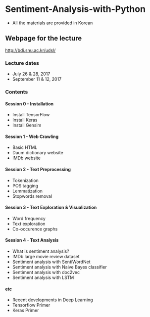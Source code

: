 # Sentiment-Analysis-with-Python

* All the materials are provided in Korean

## Webpage for the lecture
http://bdi.snu.ac.kr/udsl/

### Lecture dates
- July 26 & 28, 2017
- September 11 & 12, 2017

### Contents

#### Session 0 - Installation
- Install TensorFlow
- Install Keras
- Install Gensim

#### Session 1 - Web Crawling
- Basic HTML
- Daum dictionary website
- IMDb website

#### Session 2 - Text Preprocessing
- Tokenization
- POS tagging
- Lemmatization
- Stopwords removal

#### Session 3 - Text Exploration & Visualization
- Word frequency
- Text exploration
- Co-occurence graphs

#### Session 4 - Text Analysis
- What is sentiment analysis?
- IMDb large movie review dataset
- Sentiment analysis with SentiWordNet
- Sentiment analysis with Naive Bayes classifier
- Sentiment analysis with doc2vec
- Sentiment analysis with LSTM

#### etc
- Recent developments in Deep Learning
- Tensorflow Primer
- Keras Primer


